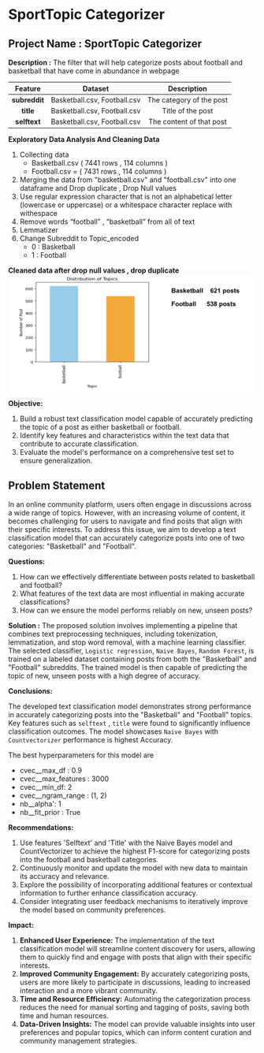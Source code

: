 # SportTopic Categorizer

## Project Name : SportTopic Categorizer 
**Description :** The filter that will help categorize posts about football and basketball that have come in abundance in webpage

| Feature       | Dataset                               | Description                             |
|:----------------:|:-------------------------------------:|:--------------------------------------:|
| **subreddit**    | Basketball.csv, Football.csv | The category of the post |
| **title** | Basketball.csv, Football.csv | Title of the post |
| **selftext**  | Basketball.csv, Football.csv | The content of that post       |

**Exploratory Data Analysis And Cleaning Data**
1. Collecting data  
    - Basketball.csv ( 7441 rows , 114 columns ) 
    - Football.csv = ( 7431 rows , 114 columns ) 
2. Merging the data from "basketball.csv" and "football.csv" into one dataframe and Drop duplicate , Drop Null values
3. Use  regular expression character that is not an alphabetical letter (lowercase or uppercase) or a whitespace character replace with  withespace
4. Remove words  “football” , “basketball” from all of text
5. Lemmatizer
6. Change Subreddit to Topic_encoded 
    - 0 : Basketball 
    - 1 : Football

**Cleaned data after drop null values , drop duplicate**
![alt text](Pictures/distribution.png)




**Objective:**
1. Build a robust text classification model capable of accurately predicting the topic of a post as either basketball or football.
2. Identify key features and characteristics within the text data that contribute to accurate classification.
3. Evaluate the model's performance on a comprehensive test set to ensure generalization.

## Problem Statement
In an online community platform, users often engage in discussions across a wide range of topics. However, with an increasing volume of content, it becomes challenging for users to navigate and find posts that align with their specific interests. To address this issue, we aim to develop a text classification model that can accurately categorize posts into one of two categories: "Basketball" and "Football". 

**Questions:**  
1. How can we effectively differentiate between posts related to basketball and football?
2. What features of the text data are most influential in making accurate classifications?
3. How can we ensure the model performs reliably on new, unseen posts?



**Solution :**
The proposed solution involves implementing a pipeline that combines text preprocessing techniques, including tokenization, lemmatization, and stop word removal, with a machine learning classifier. The selected classifier, `Logistic regression`, `Naive Bayes`, `Random Forest`, is trained on a labeled dataset containing posts from both the "Basketball" and "Football" subreddits. The trained model is then capable of predicting the topic of new, unseen posts with a high degree of accuracy.



**Conclusions:**

The developed text classification model demonstrates strong performance in accurately categorizing posts into the "Basketball" and "Football" topics. Key features such as `selftext` , `title` were found to significantly influence classification outcomes. The model showcases `Naive Bayes` with `Countvectorizer` performance is highest Accuracy.

The best hyperparameters for this model are 
   - cvec__max_df : 0.9 
   - cvec__max_features : 3000 
   - cvec__min_df: 2 
   - cvec__ngram_range : (1, 2)
   - nb__alpha': 1
   - nb__fit_prior : True



**Recommendations:**
1. Use features 'Selftext' and 'Title' with the Naive Bayes model and CountVectorizer to achieve the highest F1-score for categorizing posts into the football and basketball categories. 
2. Continuously monitor and update the model with new data to maintain its accuracy and relevance.
3. Explore the possibility of incorporating additional features or contextual information to further enhance classification accuracy.
4. Consider integrating user feedback mechanisms to iteratively improve the model based on community preferences.


**Impact:**

1. **Enhanced User Experience:** The implementation of the text classification model will streamline content discovery for users, allowing them to quickly find and engage with posts that align with their specific interests.
2. **Improved Community Engagement:** By accurately categorizing posts, users are more likely to participate in discussions, leading to increased interaction and a more vibrant community.
3. **Time and Resource Efficiency:** Automating the categorization process reduces the need for manual sorting and tagging of posts, saving both time and human resources.
4. **Data-Driven Insights:** The model can provide valuable insights into user preferences and popular topics, which can inform content curation and community management strategies.
